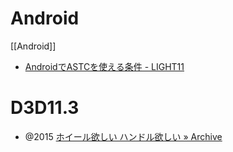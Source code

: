 
# Android
[[Android]]
- [AndroidでASTCを使える条件 - LIGHT11](https://light11.hatenadiary.com/entry/2018/10/29/232630)

# D3D11.3
- @2015 [ホイール欲しい ハンドル欲しい » Archive](https://www.flatlib.jp/index.php?virtualpath=archive/1/2015-04)

